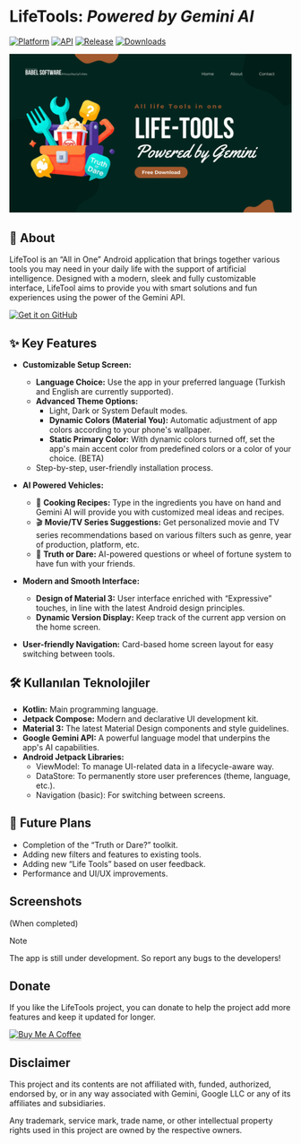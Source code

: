 # LifeTools: _Powered by Gemini AI_

[![Platform](https://img.shields.io/badge/android-platform?style=for-the-badge&label=platform&labelColor=21262d&color=6e7681)](https://www.android.com) [![API](https://img.shields.io/badge/26%2B-level?style=for-the-badge&logo=android&logoColor=3cd382&label=API&labelColor=21262d&color=ff663b)](https://developer.android.com/studio/releases/platforms) [![Release](https://img.shields.io/github/v/release/RRechz/LifeTools?display_name=tag&style=for-the-badge&logo=github&labelColor=21262d&color=1f6feb)](https://github.com/RRechz/LifeTools/releases) [![Downloads](https://img.shields.io/github/downloads/RRechz/LifeTools/total)](https://github.com/RRechz/LifeTools/releases)

![alt text](https://github.com/RRechz/LifeTools/blob/main/image/lifetools_banner.png)

## 🚀 About
LifeTool is an “All in One” Android application that brings together various tools you may need in your daily life with the support of artificial intelligence. Designed with a modern, sleek and fully customizable interface, LifeTool aims to provide you with smart solutions and fun experiences using the power of the Gemini API.

[<img src="https://github.com/machiav3lli/oandbackupx/blob/034b226cea5c1b30eb4f6a6f313e4dadcbb0ece4/badge_github.png" alt="Get it on GitHub" height="80">](https://github.com/RRechz/LifeTools/releases/latest)

## ✨ Key Features

* **Customizable Setup Screen:**
    * **Language Choice:** Use the app in your preferred language (Turkish and English are currently supported).
    * **Advanced Theme Options:**
        * Light, Dark or System Default modes.
        * **Dynamic Colors (Material You):** Automatic adjustment of app colors according to your phone's wallpaper.
        * **Static Primary Color:** With dynamic colors turned off, set the app's main accent color from predefined colors or a color of your choice. (BETA)
    * Step-by-step, user-friendly installation process.

* **AI Powered Vehicles:**
    * 🍳 **Cooking Recipes:** Type in the ingredients you have on hand and Gemini AI will provide you with customized meal ideas and recipes.
    * 🎬 **Movie/TV Series Suggestions:** Get personalized movie and TV series recommendations based on various filters such as genre, year of production, platform, etc.
    * 🎲 **Truth or Dare:** AI-powered questions or wheel of fortune system to have fun with your friends.

* **Modern and Smooth Interface:**
    * **Design of Material 3:** User interface enriched with “Expressive” touches, in line with the latest Android design principles.
    * **Dynamic Version Display:** Keep track of the current app version on the home screen.

* **User-friendly Navigation:** Card-based home screen layout for easy switching between tools.

## 🛠️ Kullanılan Teknolojiler

* **Kotlin:** Main programming language.
* **Jetpack Compose:** Modern and declarative UI development kit.
* **Material 3:** The latest Material Design components and style guidelines.
* **Google Gemini API:** A powerful language model that underpins the app's AI capabilities.
* **Android Jetpack Libraries:**
    * ViewModel: To manage UI-related data in a lifecycle-aware way.
    * DataStore: To permanently store user preferences (theme, language, etc.).
    * Navigation (basic): For switching between screens.

## 🚀 Future Plans

* Completion of the “Truth or Dare?” toolkit.
* Adding new filters and features to existing tools.
* Adding new “Life Tools” based on user feedback.
* Performance and UI/UX improvements.
## Screenshots

(When completed) <null>

> [!NOTE]
>
>The app is still under development. So report any bugs to the developers!

## Donate

If you like the LifeTools project, you can donate to help the project add more features and keep it updated for longer.

<a href="https://www.buymeacoffee.com/dev_rrechz.kt" target="_blank"><img src="https://www.buymeacoffee.com/assets/img/custom_images/orange_img.png" alt="Buy Me A Coffee" style="height: 41px !important;width: 174px !important;box-shadow: 0px 3px 2px 0px rgba(190, 190, 190, 0.5) !important;-webkit-box-shadow: 0px 3px 2px 0px rgba(190, 190, 190, 0.5) !important;" ></a>

## Disclaimer

This project and its contents are not affiliated with, funded, authorized, endorsed by, or in any
way associated with Gemini, Google LLC or any of its affiliates and subsidiaries.

Any trademark, service mark, trade name, or other intellectual property rights used in this project
are owned by the respective owners.
